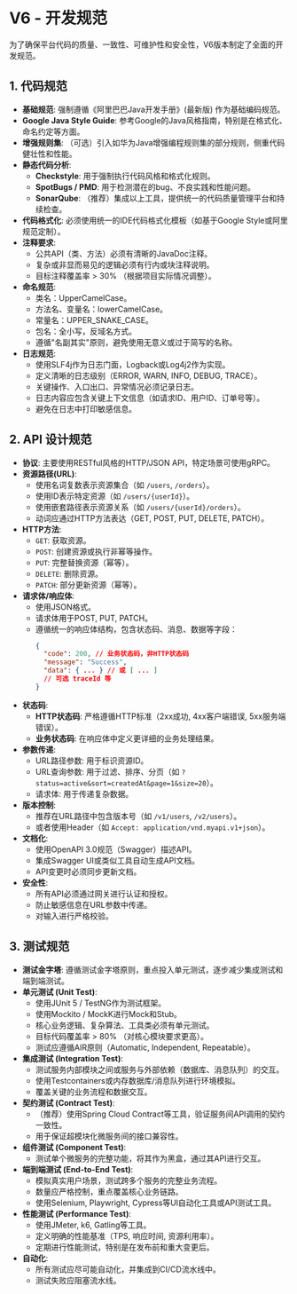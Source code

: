 # V6 - 开发规范

为了确保平台代码的质量、一致性、可维护性和安全性，V6版本制定了全面的开发规范。

## 1. 代码规范

- **基础规范**: 强制遵循《阿里巴巴Java开发手册》(最新版) 作为基础编码规范。
- **Google Java Style Guide**: 参考Google的Java风格指南，特别是在格式化、命名约定等方面。
- **增强规则集**: （可选）引入如华为Java增强编程规则集的部分规则，侧重代码健壮性和性能。
- **静态代码分析**:
    - **Checkstyle**: 用于强制执行代码风格和格式化规则。
    - **SpotBugs / PMD**: 用于检测潜在的bug、不良实践和性能问题。
    - **SonarQube**: （推荐）集成以上工具，提供统一的代码质量管理平台和持续检查。
- **代码格式化**: 必须使用统一的IDE代码格式化模板（如基于Google Style或阿里规范定制）。
- **注释要求**:
    - 公共API（类、方法）必须有清晰的JavaDoc注释。
    - 复杂或非显而易见的逻辑必须有行内或块注释说明。
    - 目标注释覆盖率 > 30% （根据项目实际情况调整）。
- **命名规范**:
    - 类名：UpperCamelCase。
    - 方法名、变量名：lowerCamelCase。
    - 常量名：UPPER_SNAKE_CASE。
    - 包名：全小写，反域名方式。
    - 遵循"名副其实"原则，避免使用无意义或过于简写的名称。
- **日志规范**:
    - 使用SLF4j作为日志门面，Logback或Log4j2作为实现。
    - 定义清晰的日志级别（ERROR, WARN, INFO, DEBUG, TRACE）。
    - 关键操作、入口出口、异常情况必须记录日志。
    - 日志内容应包含关键上下文信息（如请求ID、用户ID、订单号等）。
    - 避免在日志中打印敏感信息。

## 2. API 设计规范

- **协议**: 主要使用RESTful风格的HTTP/JSON API，特定场景可使用gRPC。
- **资源路径(URL)**:
    - 使用名词复数表示资源集合（如 `/users`, `/orders`）。
    - 使用ID表示特定资源（如 `/users/{userId}`）。
    - 使用嵌套路径表示资源关系（如 `/users/{userId}/orders`）。
    - 动词应通过HTTP方法表达（GET, POST, PUT, DELETE, PATCH）。
- **HTTP方法**:
    - `GET`: 获取资源。
    - `POST`: 创建资源或执行非幂等操作。
    - `PUT`: 完整替换资源（幂等）。
    - `DELETE`: 删除资源。
    - `PATCH`: 部分更新资源（幂等）。
- **请求体/响应体**:
    - 使用JSON格式。
    - 请求体用于POST, PUT, PATCH。
    - 遵循统一的响应体结构，包含状态码、消息、数据等字段：
      ```json
      {
        "code": 200, // 业务状态码，非HTTP状态码
        "message": "Success",
        "data": { ... } // 或 [ ... ]
        // 可选 traceId 等
      }
      ```
- **状态码**:
    - **HTTP状态码**: 严格遵循HTTP标准（2xx成功, 4xx客户端错误, 5xx服务端错误）。
    - **业务状态码**: 在响应体中定义更详细的业务处理结果。
- **参数传递**:
    - URL路径参数: 用于标识资源ID。
    - URL查询参数: 用于过滤、排序、分页（如 `?status=active&sort=createdAt&page=1&size=20`）。
    - 请求体: 用于传递复杂数据。
- **版本控制**:
    - 推荐在URL路径中包含版本号（如 `/v1/users`, `/v2/users`）。
    - 或者使用Header（如 `Accept: application/vnd.myapi.v1+json`）。
- **文档化**:
    - 使用OpenAPI 3.0规范（Swagger）描述API。
    - 集成Swagger UI或类似工具自动生成API文档。
    - API变更时必须同步更新文档。
- **安全性**:
    - 所有API必须通过网关进行认证和授权。
    - 防止敏感信息在URL参数中传递。
    - 对输入进行严格校验。

## 3. 测试规范

- **测试金字塔**: 遵循测试金字塔原则，重点投入单元测试，逐步减少集成测试和端到端测试。
- **单元测试 (Unit Test)**:
    - 使用JUnit 5 / TestNG作为测试框架。
    - 使用Mockito / MockK进行Mock和Stub。
    - 核心业务逻辑、复杂算法、工具类必须有单元测试。
    - 目标代码覆盖率 > 80% （对核心模块要求更高）。
    - 测试应遵循AIR原则（Automatic, Independent, Repeatable）。
- **集成测试 (Integration Test)**:
    - 测试服务内部模块之间或服务与外部依赖（数据库、消息队列）的交互。
    - 使用Testcontainers或内存数据库/消息队列进行环境模拟。
    - 覆盖关键的业务流程和数据交互。
- **契约测试 (Contract Test)**:
    - （推荐）使用Spring Cloud Contract等工具，验证服务间API调用的契约一致性。
    - 用于保证超模块化微服务间的接口兼容性。
- **组件测试 (Component Test)**:
    - 测试单个微服务的完整功能，将其作为黑盒，通过其API进行交互。
- **端到端测试 (End-to-End Test)**:
    - 模拟真实用户场景，测试跨多个服务的完整业务流程。
    - 数量应严格控制，重点覆盖核心业务链路。
    - 使用Selenium, Playwright, Cypress等UI自动化工具或API测试工具。
- **性能测试 (Performance Test)**:
    - 使用JMeter, k6, Gatling等工具。
    - 定义明确的性能基准（TPS, 响应时间, 资源利用率）。
    - 定期进行性能测试，特别是在发布前和重大变更后。
- **自动化**:
    - 所有测试应尽可能自动化，并集成到CI/CD流水线中。
    - 测试失败应阻塞流水线。 